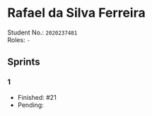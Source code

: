 # Rafael da Silva Ferreira

Student No.: `2020237481`  
Roles: `-` 

## Sprints

### 1

* Finished: #21
* Pending:
